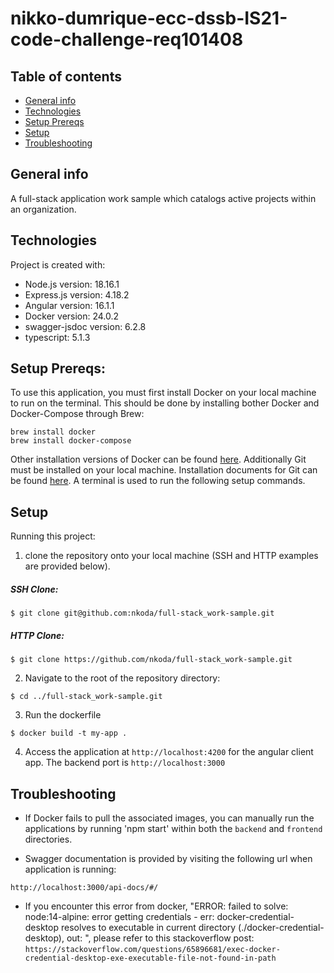 # nikko-dumrique-ecc-dssb-IS21-code-challenge-req101408

## Table of contents
* [General info](#general-info)
* [Technologies](#technologies)
* [Setup Prereqs](#setup-prereqs)
* [Setup](#setup)
* [Troubleshooting](#troubleshooting)

## General info
A full-stack application work sample which catalogs active projects within an organization.
	
## Technologies
Project is created with:
* Node.js version: 18.16.1
* Express.js version: 4.18.2
* Angular version: 16.1.1
* Docker version: 24.0.2
* swagger-jsdoc version: 6.2.8
* typescript: 5.1.3

## Setup Prereqs: 
To use this application, you must first install Docker on your local machine to run on the terminal. This should be done by installing bother Docker and Docker-Compose through Brew:
```
brew install docker
brew install docker-compose
```
Other installation versions of Docker can be found [here](https://docs.docker.com/desktop/).
Additionally Git must be installed on your local machine. Installation documents for Git can be found [here](https://git-scm.com/book/en/v2/Getting-Started-Installing-Git).
A terminal is used to run the following setup commands.

## Setup

Running this project: 


1. clone the repository onto your local machine (SSH and HTTP examples are provided below).

##### SSH Clone:
```
$ git clone git@github.com:nkoda/full-stack_work-sample.git
```

##### HTTP Clone:
```
$ git clone https://github.com/nkoda/full-stack_work-sample.git
```


2. Navigate to the root of the repository directory:
```
$ cd ../full-stack_work-sample.git
```

3. Run the dockerfile
```
$ docker build -t my-app .

```

4. Access the application at `http://localhost:4200` for the angular client app. The backend port is `http://localhost:3000`




## Troubleshooting
* If Docker fails to pull the associated images, you can manually run the applications by running 'npm start' within both the `backend` and `frontend` directories.

* Swagger documentation is provided by visiting the following url when application is running:
```
http://localhost:3000/api-docs/#/
```

* If you encounter this error from docker, "ERROR: failed to solve: node:14-alpine: error getting credentials - err: docker-credential-desktop resolves to executable in current directory (./docker-credential-desktop), out: ", please refer to this stackoverflow post: `https://stackoverflow.com/questions/65896681/exec-docker-credential-desktop-exe-executable-file-not-found-in-path`

```
